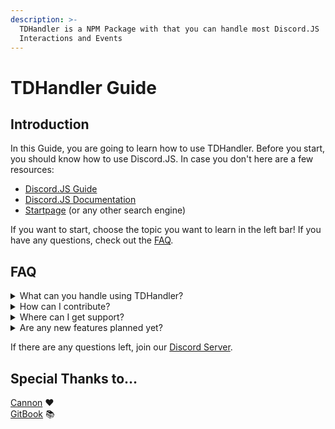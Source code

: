 ```yaml
---
description: >-
  TDHandler is a NPM Package with that you can handle most Discord.JS
  Interactions and Events
---
```


# TDHandler Guide

## Introduction

In this Guide, you are going to learn how to use TDHandler. Before you start, you should know how to use Discord.JS. In case you don't here are a few resources:

* [Discord.JS Guide](https://discordjs.guide)
* [Discord.JS Documentation](https://discord.js.org/#/docs/discord.js/stable/general/welcome)
* [Startpage](https://www.startpage.com) (or any other search engine)

If you want to start, choose the topic you want to learn in the left bar! If you have any questions, check out the [FAQ](./#faq).

## FAQ

<details>

<summary>What can you handle using TDHandler?</summary>

We are planning to handle everything possible in Discord.JS

</details>

<details>

<summary>How can I contribute?</summary>

You can contribute in our [GitHub Repository](https://github.com/TigerbyteDev/tdhandler). More information can be found there.

</details>

<details>

<summary>Where can I get support?</summary>

You can either open a new [Issue on GitHub](https://github.com/TigerbyteDev/tdhandler/issues) or join our [Discord Server](https://discord.gg/7NdQSUxX)

</details>

<details>

<summary>Are any new features planned yet?</summary>

Check out our [To-Do List](https://github.com/TigerbyteDev/tdhandler#to-do-list) for incoming features. If you can't find something you would like to see, you can suggest it in a [new Issue](https://github.com/TigerbyteDev/tdhandler/issues), too.

</details>

If there are any questions left, join our [Discord Server](https://discord.com/invite/7NdQSUxX).

## Special Thanks to…

[Cannon](https://github.com/CannonStealth) :heart:\
[GitBook](https://www.gitbook.com) :books:
